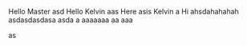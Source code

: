 Hello Master
asd
Hello
Kelvin
aas
Here asis Kelvin
a
Hi ahsdahahahah
asdasdasdasa
asda
a
aaaaaaa
aa
aaa

as
